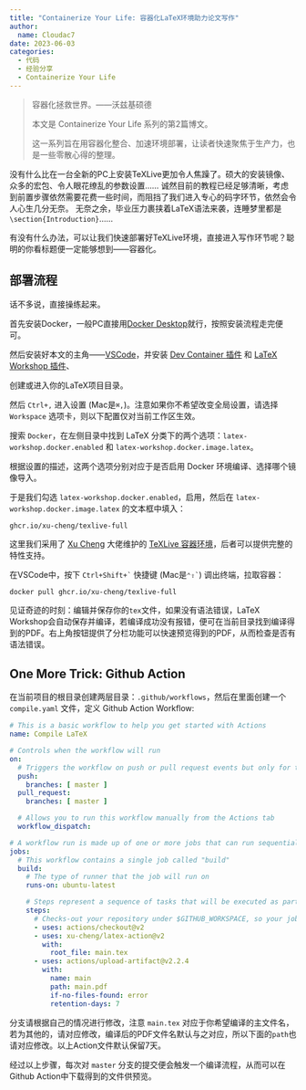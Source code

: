 ```yaml
---
title: "Containerize Your Life: 容器化LaTeX环境助力论文写作"
author: 
  name: Cloudac7
date: 2023-06-03
categories:
  - 代码
  - 经验分享
  - Containerize Your Life
---
```


> 容器化拯救世界。——沃兹基硕德
> 
> 本文是 Containerize Your Life 系列的第2篇博文。
> 
> 这一系列旨在用容器化整合、加速环境部署，让读者快速聚焦于生产力，也是一些零散心得的整理。

没有什么比在一台全新的PC上安装TeXLive更加令人焦躁了。硕大的安装镜像、众多的宏包、令人眼花缭乱的参数设置……
诚然目前的教程已经足够清晰，考虑到前置步骤依然需要花费一些时间，而阻挡了我们进入专心的码字环节，依然会令人心生几分无奈。
无奈之余，毕业压力裹挟着LaTeX语法来袭，连睡梦里都是`\section{Introduction}`……

有没有什么办法，可以让我们快速部署好TeXLive环境，直接进入写作环节呢？聪明的你看标题便一定能够想到——容器化。

## 部署流程

话不多说，直接操练起来。

首先安装Docker，一般PC直接用[Docker Desktop](https://www.docker.com/products/docker-desktop/)就行，按照安装流程走完便可。

然后安装好本文的主角——[VSCode](https://code.visualstudio.com/)，并安装 [Dev Container 插件](https://marketplace.visualstudio.com/items?itemName=ms-vscode-remote.remote-containers) 和 [LaTeX Workshop 插件](https://marketplace.visualstudio.com/items?itemName=James-Yu.latex-workshop)、

创建或进入你的LaTeX项目目录。

然后 `Ctrl+,` 进入设置 (Mac是`⌘,`)。注意如果你不希望改变全局设置，请选择 `Workspace` 选项卡，则以下配置仅对当前工作区生效。

搜索 `Docker`，在左侧目录中找到 LaTeX 分类下的两个选项：`latex-workshop.docker.enabled` 和 `latex-workshop.docker.image.latex`。

根据设置的描述，这两个选项分别对应于是否启用 Docker 环境编译、选择哪个镜像导入。

于是我们勾选 `latex-workshop.docker.enabled`，启用，然后在 `latex-workshop.docker.image.latex` 的文本框中填入：

```
ghcr.io/xu-cheng/texlive-full
```

这里我们采用了 [Xu Cheng](https://github.com/xu-cheng) 大佬维护的 [TeXLive 容器环境](https://github.com/xu-cheng/latex-docker)，后者可以提供完整的特性支持。

在VSCode中，按下 <code>Ctrl+Shift+\`</code> 快捷键 (Mac是<code>⌃⇧\`</code>) 调出终端，拉取容器：

```bash
docker pull ghcr.io/xu-cheng/texlive-full
```

见证奇迹的时刻：编辑并保存你的`tex`文件，如果没有语法错误，LaTeX Workshop会自动保存并编译，若编译成功没有报错，便可在当前目录找到编译得到的PDF。右上角按钮提供了分栏功能可以快速预览得到的PDF，从而检查是否有语法错误。

## One More Trick: Github Action

在当前项目的根目录创建两层目录：`.github/workflows`，然后在里面创建一个 `compile.yaml` 文件，定义 Github Action Workflow:

```yaml
# This is a basic workflow to help you get started with Actions
name: Compile LaTeX

# Controls when the workflow will run
on:
  # Triggers the workflow on push or pull request events but only for the main branch
  push:
    branches: [ master ]
  pull_request:
    branches: [ master ]

  # Allows you to run this workflow manually from the Actions tab
  workflow_dispatch:

# A workflow run is made up of one or more jobs that can run sequentially or in parallel
jobs:
  # This workflow contains a single job called "build"
  build:
    # The type of runner that the job will run on
    runs-on: ubuntu-latest

    # Steps represent a sequence of tasks that will be executed as part of the job
    steps:
      # Checks-out your repository under $GITHUB_WORKSPACE, so your job can access it
      - uses: actions/checkout@v2
      - uses: xu-cheng/latex-action@v2
        with:
          root_file: main.tex
      - uses: actions/upload-artifact@v2.2.4
        with:
          name: main 
          path: main.pdf
          if-no-files-found: error
          retention-days: 7
```

分支请根据自己的情况进行修改，注意 `main.tex` 对应于你希望编译的主文件名，若为其他的，请对应修改，编译后的PDF文件名默认与之对应，所以下面的`path`也请对应修改。以上Action文件默认保留7天。

经过以上步骤，每次对 `master` 分支的提交便会触发一个编译流程，从而可以在Github Action中下载得到的文件供预览。
